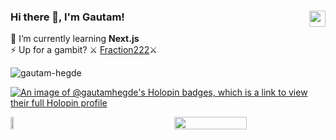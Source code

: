 ### Hi there 👋, I'm Gautam! <a href="mailto:gautamatjob@protonmail.com"><img align="right" width="26px" src="https://logodownload.org/wp-content/uploads/2018/03/gmail-logo-16.png" /></a>

🌱 I’m currently learning **Next.js**</br>
⚡ Up for a gambit? ⚔ [Fraction222](https://www.chess.com/member/Fraction222)⚔

<p align="left"> <img src="https://komarev.com/ghpvc/?username=gautam-hegde&label=Profile%20views&color=0e75b6&style=flat" alt="gautam-hegde" /> </p>



[![An image of @gautamhegde's Holopin badges, which is a link to view their full Holopin profile](https://holopin.me/gautamhegde)](https://holopin.io/@gautamhegde)

<div style="display: flex; align-items: center; justify-content: space-between;">
  <a href="https://leetcode.com/Gautam_Hegde" title="Redirects to leetcode profile">
  <img width="48%" src="https://leetcard.jacoblin.cool/Gautam_Hegde" />
  </a>
  <img width="48%" src='https://github-readme-streak-stats.herokuapp.com/?user=Gautam-Hegde&theme=radical&hide_border=false' />
</div>

<!-- ![Random Meme](https://randommeme-five.vercel.app/)
